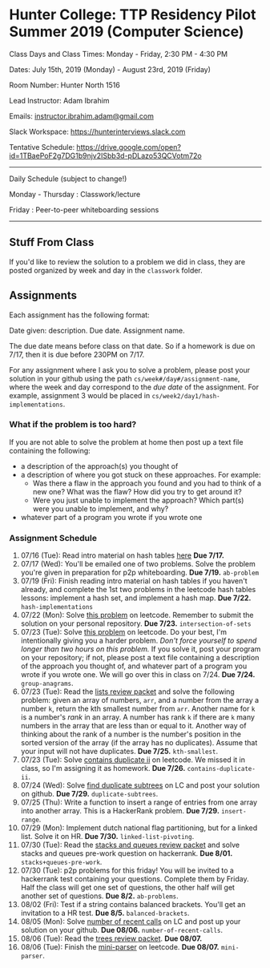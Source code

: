 # Hunter College: TTP Residency Pilot Summer 2019 (Computer Science)

Class Days and Class Times: Monday - Friday, 2:30 PM - 4:30 PM

Dates: July 15th, 2019 (Monday) - August 23rd, 2019 (Friday)

Room Number: Hunter North 1516

Lead Instructor: Adam Ibrahim

Emails: instructor.ibrahim.adam@gmail.com

Slack Workspace: https://hunterinterviews.slack.com

Tentative Schedule: <https://drive.google.com/open?id=1TBaePoF2g7DG1b9njv2ISbb3d-pDLazo53QCVotm72o>

---

Daily Schedule (subject to change!)

Monday - Thursday : Classwork/lecture

Friday : Peer-to-peer whiteboarding sessions

---

## Stuff From Class

If you'd like to review the solution to a problem we did in class,
they are posted organized by week and day in the `classwork` folder.

## Assignments

Each assignment has the following format:

Date given: description. Due date. Assignment name.

The due date means before class on that date. So if a homework is due
on 7/17, then it is due before 230PM on 7/17.

For any assignment where I ask you to solve a problem, please post
your solution in your github using the path
`cs/week#/day#/assignment-name`, where the week and day correspond to
the *due date* of the assignment. For example, assignment 3 would be
placed in `cs/week2/day1/hash-implementations`. 

### What if the problem is too hard?

If you are not able to solve the problem at home then post up a
text file containing the following:

- a description of the approach(s) you thought of
- a description of where you got stuck on these approaches. For
  example:
    - Was there a flaw in the approach you found and you had to think
      of a new one? What was the flaw? How did you try to get around
      it?
    - Were you just unable to implement the approach? Which part(s)
      were you unable to implement, and why?
- whatever part of a program you wrote if you wrote one

### Assignment Schedule

1. 07/16 (Tue): Read intro material on hash tables
   [here](https://leetcode.com/explore/learn/card/hash-table/) **Due
   7/17.**
2. 07/17 (Wed): You'll be emailed one of two problems. Solve the
   problem you're given in preparation for p2p whiteboarding. **Due
   7/19.** `ab-problem`
3. 07/19 (Fri): Finish reading intro material on hash tables if you
   haven't already, and complete the 1st two problems in the leetcode
   hash tables lessons: implement a hash set, and implement a hash
   map.  **Due 7/22.** `hash-implementations`
4. 07/22 (Mon): Solve [this
   problem](https://leetcode.com/explore/learn/card/hash-table/183/combination-with-other-algorithms/1105/)
   on leetcode. Remember to submit the solution on your personal
   repository. **Due 7/23.** `intersection-of-sets`
5. 07/23 (Tue): Solve [this
   problem](https://leetcode.com/explore/learn/card/hash-table/185/hash_table_design_the_key/1124/)
   on leetcode. Do your best, I'm intentionally giving you a harder
   problem. *Don't force yourself to spend longer than two hours on
   this problem.* If you solve it, post your program on your
   repository; if not, please post a text file containing a
   description of the approach you thought of, and whatever part of a
   program you wrote if you wrote one. We will go over this in class
   on 7/24. **Due 7/24.** `group-anagrams`.
6. 07/23 (Tue): Read the [lists review
   packet](https://drive.google.com/open?id=1Ro83seOpzj7Yz4gcWz84qxg3CGhiArT8uB_xB9onZO0)
   and solve the following problem: given an array of numbers, `arr`,
   and a number from the array a number `k`, return the kth smallest
   number from `arr`. Another name for `k` is a number's *rank* in an
   array. A number has rank `k` if there are `k` many numbers in the
   array that are less than or equal to it. Another way of thinking
   about the rank of a number is the number's position in the sorted
   version of the array (if the array has no duplicates). Assume that
   your input will not have duplicates.  **Due 7/25.** `kth-smallest`.
7. 07/23 (Tue): Solve [contains duplicate
   ii](https://leetcode.com/explore/learn/card/hash-table/184/comparison-with-other-data-structures/1121/)
   on leetcode. We missed it in class, so I'm assigning it as
   homework. **Due 7/26.** `contains-duplicate-ii`.
8. 07/24 (Wed): Solve [find duplicate
   subtrees](https://leetcode.com/explore/learn/card/hash-table/185/hash_table_design_the_key/1127/)
   on LC and post your solution on github. **Due 7/29.**
   `duplicate-subtrees`.
9. 07/25 (Thu): Write a function to insert a range of entries from one
   array into another array. This is a HackerRank problem. **Due
   7/29.** `insert-range`.
10. 07/29 (Mon): Implement dutch national flag partitioning, but for a
    linked list. Solve it on HR. **Due 7/30.** `linked-list-pivoting`.
11. 07/30 (Tue): Read the [stacks and queues review
    packet](https://drive.google.com/open?id=1MN29NToPCiKZy2_Sg_A7xuR2_BbKaIv-zXEGEkzpc6g)
    and solve stacks and queues pre-work question on hackerrank. **Due
    8/01.** `stacks+queues-pre-work`.
12. 07/30 (Tue): p2p problems for this friday! You will be invited to
    a hackerrank test containing your questions. Complete them by
    Friday. Half the class will get one set of questions, the other
    half will get another set of questions. **Due 8/2.** `ab-problems`.
13. 08/02 (Fri): Test if a string contains balanced brackets. You'll
    get an invitation to a HR test. **Due 8/5.** `balanced-brackets`.
14. 08/05 (Mon): Solve [number of recent
    calls](https://leetcode.com/problems/number-of-recent-calls/) on
    LC and post up your solution on your github. **Due 08/06.**
    `number-of-recent-calls`.
15. 08/06 (Tue): Read the [trees review
    packet](https://drive.google.com/open?id=1vBekVZN96dBcfO0kAJ38RBZ9LuwsRYW6Ya01PxbetoA). **Due 08/07.** 
16. 08/06 (Tue): Finish the
    [mini-parser](https://leetcode.com/problems/mini-parser/) on
    leetcode. **Due 08/07.** `mini-parser`.
